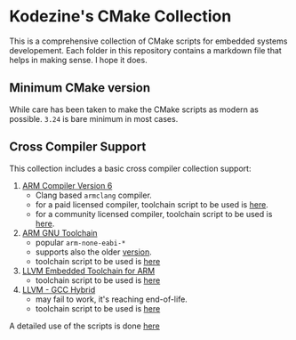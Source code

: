 # Kodezine's CMake Collection
This is a comprehensive collection of CMake scripts for embedded systems developement.
Each folder in this repository contains a markdown file that helps in making sense. I hope it does.

## Minimum CMake version
While care has been taken to make the CMake scripts as modern as possible. `3.24` is bare minimum in most cases.

## Cross Compiler Support
This collection includes a basic cross compiler collection support:
1. [ARM Compiler Version 6](https://developer.arm.com/Tools%20and%20Software/Arm%20Compiler%20for%20Embedded)
    * Clang based `armclang` compiler.
    * for a paid licensed compiler, toolchain script to be used is [here](./armclang.cmake).
    * for a community licensed compiler, toolchain script to be used is [here](./armclang-community.cmake).
2. [ARM GNU Toolchain](https://developer.arm.com/Tools%20and%20Software/GNU%20Toolchain)
    * popular `arm-none-eabi-*`
    * supports also the older [version](https://developer.arm.com/downloads/-/gnu-rm).
    * toolchain script to be used is [here](./arm-none-eabi-gcc.cmake)
3. [LLVM Embedded Toolchain for ARM](https://github.com/ARM-software/LLVM-embedded-toolchain-for-Arm)
    * toolchain script to be used is [here](./llvm-clang-arm.cmake)
4. [LLVM - GCC Hybrid](https://interrupt.memfault.com/blog/arm-cortexm-with-llvm-clang#update-clang-baremetal)
    * may fail to work, it's reaching end-of-life.
    * toolchain script to be used is [here](./llvm-clang-gcc.cmake)

A detailed use of the scripts is done [here](./common/toolchainsHowTo.md)
